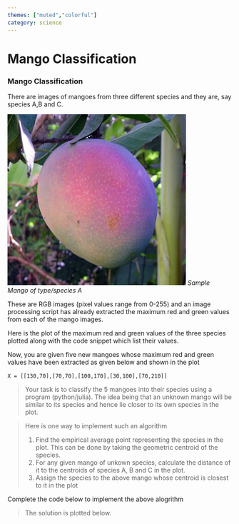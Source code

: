 ```yaml
---
themes: ["muted","colorful"]
category: science
---
```


# Mango Classification
### Mango Classification
There are images of mangoes from three different species and they are, say species A,B and C.

![sample_mango](images/Mango_Maya.jpg)
*Sample Mango of type/species A*

These are RGB images (pixel values range from 0-255) and an image processing script has already 
extracted the maximum red and green values from each of the mango images.

Here is the plot of the maximum red and green values of the three species plotted along with the code snippet which list their values.

<script type="py">
	from pyscript import display,HTML
	from matplotlib import pyplot as plt
	import seaborn as sns
	import numpy as np
	############ 
	np.random.seed(0)
	N = 10
	Amean, Bmean, Cmean = map(np.array, [(80,200),(100,50),(50,150)])
	A,B,C = map(lambda x: 20*np.random.randn(N,2)+x, [Amean, Bmean, Cmean])
</script>

<script id="mango_data" type="py" terminal> 
	print(f"A = {A}")
	print(f"\n\nB = {B}")
	print(f"\n\nC = {C}")

</script>

<div id="mangoes"> <div class="loader"></div> </div>

<script type="py" target="mangoes">
	############
	sns.set_style("whitegrid")
	marker = "P"
	sns.scatterplot(x=A[:,0],y=A[:,1], label='A', marker=marker, color='red')
	sns.scatterplot(x=B[:,0],y=B[:,1], label='B', marker=marker, color='green')
	sns.scatterplot(x=C[:,0],y=C[:,1], label='C', marker=marker, color='blue')
	#############
	display(plt, append=False, target="mangoes")
	display(HTML("<em>Mangoes from 3 species</em>"))
	#from pyscript import window
	#window.alert("ok")
</script>


Now, you are given five new mangoes whose maximum red and green values
have been extracted as given below and shown in the plot

<pre><code class="python">X = [[130,70],[70,70],[100,170],[30,100],[70,210]]
</code></pre>

<div id="unknown_mangoes"> <div class="loader"></div> </div>
<script type='py' target="unknown_mangoes">
  X = np.array([[130,70],[70,70],[100,170],[30,100],[70,210]])
  display(X,append=0, target="unknown_mangoes")
  sns.scatterplot(x=X[:,0],y=X[:,1], color="black", marker='D')
  display(plt,append=False)
  display(HTML("<em>5 unkown mangoes</em>"))
</script>


>Your task is to classify the 5 mangoes into their species using a program (python/julia).
The idea being that an unknown mango will be similar to its species
and hence lie closer to its own species in the plot.

> Here is one way to implement such an algorithm
>1. Find the empirical average point representing the species in the plot. 
This can be done by taking the geometric centroid of the species.
>2. For any given mango of unkown species, calculate the distance of it
to the centroids of species A, B and C in the plot.
>3. Assign the species to the above mango whose centroid is 
closest to it in the plot


Complete the code below to implement the above alogrithm
<!-- SETUP NEW ENV FOR PY_EDITOR -->
<script type="py-editor" env="sampy1" config="./editor.toml" setup>
	import numpy as np
	np.random.seed(0)
	N = 10
	Amean, Bmean, Cmean = map(np.array, [(80,200),(100,50),(50,150)])
	A,B,C = map(lambda x: 20*np.random.randn(N,2)+x, [Amean, Bmean, Cmean])
	############
	X = np.array([[130,70],[70,70],[100,170],[30,100],[70,210]])
</script>

<script type="py-editor" env="sampy1">
def centroid(points):
	#points is nx2 numpy array where rows are 2D points/vectors, n is number of points 
	#you may use numpy functions
	#write code here to return the geometric centroid of the points
	return ... 

def distance(x,y):
    #x,y are 2D numpy arrays 
    #write code to return the distance between x and y
    #you may use numpy functions
	return ...  

def classify(x):
	# x is the position of a single mango

	distA, distB, distC = [distance(x,c) for c in [cA,cB,cC]]

	if distA < distB and distA < distC: return 'A'
	elif distB < distA and distB < distC: return 'B'
	else: return 'C'
	 	

### MAIN ALGORIGHTM ###

# get centroids
cA = centroid(A);cB = centroid(B);cC = centroid(C)

# classify
colors = {'A':'red', 'B':'green', 'C':'blue'}

for mango in X:
	closest_species = classify(mango)
	print(mango, '--->', closest_species)
</script>


>The solution is plotted below.
<div id='sol'><div class="loader"></div></div>
<script type='py' src="./sol.py" target="sol"></script>

